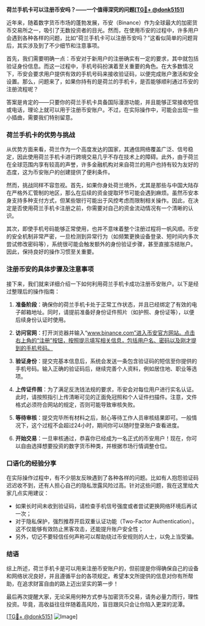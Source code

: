 **荷兰手机卡可以注册币安吗？——一个值得深究的问题[[TG💪+ @donk5151](https://t.me/s/donk5151)]**

近年来，随着数字货币市场的蓬勃发展，币安（Binance）作为全球最大的加密货币交易所之一，吸引了无数投资者的目光。然而，在使用币安的过程中，许多用户会遇到各种各样的问题，比如“荷兰手机卡可以注册币安吗？”这看似简单的问题背后，其实涉及到了不少细节和注意事项。

首先，我们需要明确一点：币安对于新用户的注册确实有一定的要求，其中就包括验证身份信息。而这一过程中，手机号码扮演着至关重要的角色。在大多数情况下，币安会要求用户提供有效的手机号码来接收验证码，以便完成账户激活和安全设置。那么，问题来了，如果你持有的是荷兰的手机卡，是否能够顺利通过币安的注册流程呢？

答案是肯定的——只要你的荷兰手机卡具备国际漫游功能，并且能够正常接收短信或电话，理论上就可以用于注册币安账户。不过，在实际操作中，可能会出现一些小插曲，需要我们特别留意。

### 荷兰手机卡的优势与挑战

从优势方面来看，荷兰作为一个高度发达的国家，其通信网络覆盖广泛、信号稳定，因此使用荷兰手机卡进行跨境交易几乎不存在技术上的障碍。此外，由于荷兰在全球范围内享有较高的声誉，许多金融机构对来自荷兰的用户也持有较为友好的态度，这为币安账户的创建提供了便利条件。

然而，挑战同样不容忽视。首先，如果你身处荷兰境外，尤其是那些与中国大陆存在严格外汇管制的地区，那么在后续的资金提取环节可能会遇到麻烦。虽然币安本身支持多种支付方式，但某些银行可能出于风控考虑而限制相关操作。因此，在决定是否使用荷兰手机卡注册之前，你需要对自己的资金流动情况有一个清晰的认识。

其次，即使手机号码能够正常使用，也并不意味着整个注册过程将一帆风顺。币安的安全机制非常严密，一旦检测到异常行为（如频繁更换设备登录、短时间内多次尝试修改密码等），系统很可能会触发额外的身份验证步骤，甚至直接冻结账户。因此，保持良好的操作习惯至关重要。

### 注册币安的具体步骤及注意事项

接下来，我们就来详细介绍一下如何利用荷兰手机卡成功注册币安账户。以下是经过整理后的操作指南：

1. **准备阶段**：确保你的荷兰手机卡处于正常工作状态，并且已经绑定了有效的电子邮箱地址。同时，请提前准备好身份证件照片（如护照、身份证等），以便后续身份认证时使用。
   
2. **访问官网**：打开浏览器并输入“www.binance.com”进入币安官方网站。点击右上角的“注册”按钮，按照提示填写相关信息，包括用户名、密码以及刚才提到的手机号码。

3. **验证身份**：提交完基本信息后，系统会发送一条包含验证码的短信至你提供的手机号码。输入正确的验证码后，继续完善个人资料，例如居住地、职业等选项。

4. **上传证件照**：为了满足反洗钱法规的要求，币安会对每位用户进行实名认证。此时，请按照指引上传清晰可见的正面免冠照和个人证件扫描件。注意，文件格式必须符合网站的规定，否则可能导致审核失败。

5. **等待审核**：提交完毕所有材料之后，耐心等待工作人员审核结果即可。一般情况下，这个过程不会超过24小时，期间你可以随时登录账户查看进度。

6. **开始交易**：一旦审核通过，恭喜你已经成为一名正式的币安用户！现在，你可以自由选择想要投资的数字货币种类，并根据市场行情调整仓位。

### 口语化的经验分享

在实际操作过程中，有不少朋友反映遇到了各种各样的问题。比如有人抱怨验证码迟迟收不到，还有人担心自己的隐私泄露风险过高。针对这些问题，我在这里给大家几点实用建议：

- 如果长时间未收到验证码，请检查手机信号强度或者尝试更换网络环境后再试一次；
- 对于隐私保护，强烈推荐开启双重认证功能（Two-Factor Authentication）。这不仅能够有效防止黑客攻击，还能提升账户安全性；
- 另外，切记不要轻信任何声称可以帮助绕过币安规则的人士，以免上当受骗。

### 结语

综上所述，荷兰手机卡是可以用来注册币安账户的，但前提是你得确保自己的设备和网络状况良好，并且遵循平台的各项规定。希望本文所提供的信息对你有所帮助，在追求财富自由的路上迈出坚实的第一步！

最后再次提醒大家，无论采用何种方式参与加密货币交易，请务必量力而行，理性投资。毕竟，高收益往往伴随着高风险，盲目跟风只会让你陷入更深的泥潭。

[[TG💪+ @donk5151](https://t.me/s/donk5151) ![Image](https://i.postimg.cc/rwNCRYN7/Snipaste-2025-04-30-17-27-05.png)]